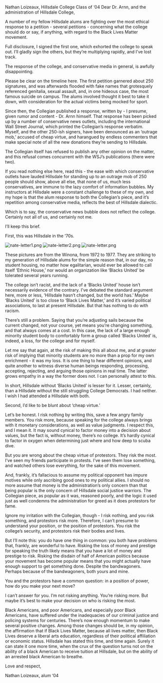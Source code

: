 Nathan Loizeaux, Hillsdale College Class of ‘04
Dear Dr. Arnn, and the administration of Hillsdale College,

A number of my fellow Hillsdale alums are fighting over the most ethical response to a petition - several petitions - concerning what the college should do or say, if anything, with regard to the Black Lives Matter movement.

Full disclosure, I signed the first one, which exhorted the college to speak out. I’ll gladly sign the others, but they’re multiplying rapidly, and I’ve lost track.

The response of the college, and conservative media in general, is awfully disappointing.

Please be clear on the timeline here. The first petition garnered about 250 signatures, and was afterwards flooded with fake names that grotesquely referenced genitalia, sexual assault, and, in one hideous case, the most famous suicide on campus. The alums involved thought it best to take it down, with consideration for the actual victims being mocked for sport.

Since then, the Collegian published a response, written by - I presume, given rumor and content - Dr. Arnn himself. That response has been picked up by a number of conservative news outlets, including the international Wall Street Journal, which printed the Collegian’s response verbatim. Myself, and the other 250-ish signers, have been denounced as an ‘outrage mob,’ accused of cheap virtue, and harangued by endless commenters that make special note of all the new donations they’re sending to Hillsdale.

The Collegian itself has refused to publish any other opinion on the matter, and this refusal comes concurrent with the WSJ’s publications (there were two).

If you read nothing else here, read this - the ease with which conservative outlets have lauded Hillsdale for standing up to an outrage mob of 250 people should show, above all else, that none of us, much less conservatives, are immune to the lazy comfort of information bubbles. My instructors at Hillsdale were a constant challenge to these of my own, and my hope is that the alum response to both the Collegian’s piece, and it’s repetition among conservative media, reflects the best of Hillsdale dialectic.

Which is to say, the conservative news bubble does not reflect the college. Certainly not all of us, and certainly not me.

I’ll keep this brief.

First, this was Hillsdale in the ‘70s.

![nate-letter1.png](https://github.com/alumniletters/Hillsdale-College/blob/main/images/nate-letter1.png?raw=true)
![nate-letter2.png](https://github.com/alumniletters/Hillsdale-College/blob/main/images/nate-letter2.png?raw=true)
![nate-letter.png](https://github.com/alumniletters/Hillsdale-College/blob/main/images/nate-letter.png?raw=true)

These pictures are from the Winona, from 1972 to 1977. They are striking to my generation of Hillsdale alums for the simple reason that, in our day, no student housing, no matter how egalitarian, would ever be allowed to call itself ‘Ethnic House,’ nor would an organization like ‘Blacks United’ be tolerated several years running.

The college isn’t racist, and the lack of a ‘Blacks United’ house isn’t necessarily evidence of the contrary. I’ve debated the standard argument here, more or less, ‘Hillsdale hasn’t changed, but the world has.’ Maybe ‘Blacks United’ is too close to ‘Black Lives Matter,’ and it’s varied political associations, to last at present Hillsdale. But that has nothing to do with racism.

There’s still a problem. Saying that you’re adjusting sails because the current changed, not your course, yet means you’re changing something, and that always comes at a cost. In this case, the lack of a large enough minority student body to comfortably form a group called ‘Blacks United’ is, indeed, a loss, for the college and for myself.

Let me say that again, at the risk of making this all about me, and at greater risk of implying that minority students are no more than a prop for my own enrichment - it was my loss. It is one thing to hear different opinions, and quite another to witness diverse human beings responding, processing, accepting, rejecting, and arguing those opinions in real time. The latter grows empathy in a way the former does not. I can personally attest to this.

In short, Hillsdale without ‘Blacks United’ is lesser for it. Lesser, certainly, than a Hillsdale without the still struggling College Democrats. I had neither. I wish I had attended a Hillsdale with both.

Second, I’d like to be blunt about ‘cheap virtue.’

Let’s be honest. I risk nothing by writing this, save a few angry family members. You risk more, because speaking for the college always brings with it monetary considerations, as well as value judgments. I respect this, and I mean it. It may sound cynical to factor money into a decision about values, but the fact is, without money, there’s no college. It’s hardly cynical to factor in oxygen when determining just where and how deep to scuba dive.

But you are wrong about the cheap virtue of protestors. They risk the most. I’ve seen my friends participate in protests. I’ve seen them lose something, and watched others lose everything, for the sake of this movement.

And, frankly, it’s fallacious to assume my political opponent has impure motives while only ascribing good ones to my political allies. I should no more assume that money is the administration’s only concern than that being popular is the only concern of Hillsdale social justice warriors. The Collegian piece, as popular as it was, reasoned poorly, and the logic it used just as well condemns the administration for greed as it does protestors for fame.

Ignore my irritation with the Collegian, though - I risk nothing, and you risk something, and protestors risk more. Therefore, I can’t presume to understand your position, or the position of protestors. You risk the college’s security, and protestors risk their bodies and lives.

But I’ll note this: you do have one thing in common: you both have problems that, frankly, are wonderful to have. Risking the loss of money and prestige for speaking the truth likely means that you have a lot of money and prestige to risk. Risking the disdain of half of American politics because your movement has become popular means that you might actually have enough support to get something done. Despite the bandwagoners. Perhaps because of the bandwagoners, both yours and mine.

You and the protestors have a common question: in a position of power, how do you make your next move?

I can’t answer for you. I’m not risking anything. You’re risking more. But maybe it’s best to make your decision on who is risking the most.

Black Americans, and poor Americans, and especially poor Black Americans, have suffered under the inadequacies of our criminal justice and policing systems for centuries. There’s now enough momentum to make several positive changes. Among those changes should be, in my opinion, the affirmation that if Black Lives Matter, because all lives matter, then Black Lives deserve a liberal arts education, regardless of their political affiliation or economic status. Hillsdale has stated this time, and time again. Surely it can state it one more time, when the crux of the question turns not on the ability of a black American to receive tuition at Hillsdale, but on the ability of an arrested black American to breathe.

Love and respect,

Nathan Loizeaux, alum ‘04
